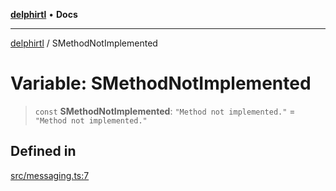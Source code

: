 [**delphirtl**](../README.md) • **Docs**

***

[delphirtl](../globals.md) / SMethodNotImplemented

# Variable: SMethodNotImplemented

> `const` **SMethodNotImplemented**: `"Method not implemented."` = `"Method not implemented."`

## Defined in

[src/messaging.ts:7](https://github.com/chuacw/delphirtl/blob/4a0b8e9df693eb3c199a989bcb1a2158edc9e81e/src/messaging.ts#L7)
